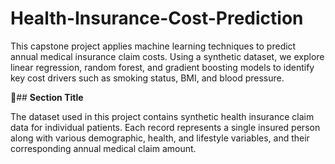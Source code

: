 # Health-Insurance-Cost-Prediction
This capstone project applies machine learning techniques to predict annual medical insurance claim costs. Using a synthetic dataset, we explore linear regression, random forest, and gradient boosting models to identify key cost drivers such as smoking status, BMI, and blood pressure.

📁## **Section Title**

The dataset used in this project contains synthetic health insurance claim data for individual patients. Each record represents a single insured person along with various demographic, health, and lifestyle variables, and their corresponding annual medical claim amount.
